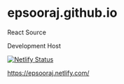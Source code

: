 # epsooraj.github.io

React Source

Development Host

[![Netlify Status](https://api.netlify.com/api/v1/badges/dabbf700-d5eb-4966-b6c6-0b86043e9504/deploy-status)](https://app.netlify.com/sites/epsooraj/deploys)

https://epsooraj.netlify.com/
